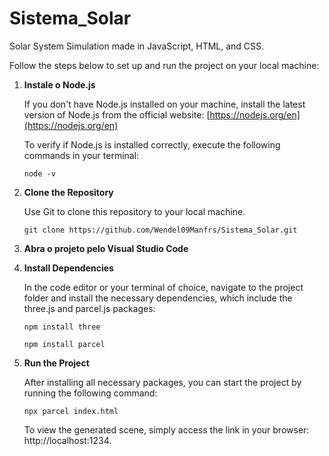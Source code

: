 # Sistema_Solar

Solar System Simulation made in JavaScript, HTML, and CSS.

Follow the steps below to set up and run the project on your local machine:

1. **Instale o Node.js**

   If you don't have Node.js installed on your machine, install the latest version of Node.js from the official website: [https://nodejs.org/en](https://nodejs.org/en)

   To verify if Node.js is installed correctly, execute the following commands in your terminal:
    ```shell
    node -v
    ```

2. **Clone the Repository**

   Use Git to clone this repository to your local machine.
   ```shell
   git clone https://github.com/Wendel09Manfrs/Sistema_Solar.git

3. **Abra o projeto pelo Visual Studio Code**

4. **Install Dependencies**

   In the code editor or your terminal of choice, navigate to the project folder and install the necessary dependencies, which include the three.js and parcel.js packages:
    ```shell
    npm install three
   ```
    ```shell
    npm install parcel
   ```

5. **Run the Project**

    After installing all necessary packages, you can start the project by running the following command:
     ```shell
     npx parcel index.html
     ```

   To view the generated scene, simply access the link in your browser: http://localhost:1234.


